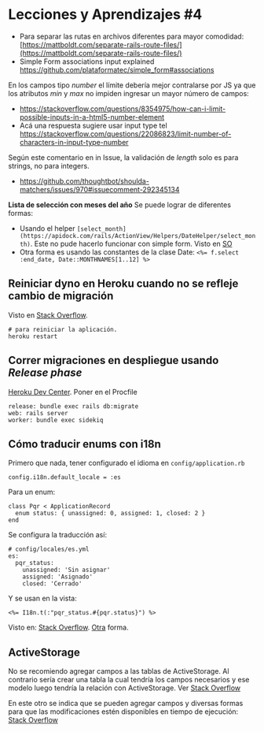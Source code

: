 # Lecciones y Aprendizajes #4

- Para separar las rutas en archivos diferentes para mayor comodidad: [https://mattboldt.com/separate-rails-route-files/](https://mattboldt.com/separate-rails-route-files/)
- Simple Form associations input explained https://github.com/plataformatec/simple_form#associations

En los campos tipo *number* el límite debería mejor contralarse por JS ya que los atributos *min* y *max* no impiden ingresar un mayor número de campos:

- https://stackoverflow.com/questions/8354975/how-can-i-limit-possible-inputs-in-a-html5-number-element
- Acá una respuesta sugiere usar input type tel https://stackoverflow.com/questions/22086823/limit-number-of-characters-in-input-type-number

Según este comentario en in Issue, la validación de *length* solo es para strings, no para integers.

- https://github.com/thoughtbot/shoulda-matchers/issues/970#issuecomment-292345134

**Lista de selección con meses del año**
Se puede lograr de diferentes formas:

- Usando el helper `[select_month](https://apidock.com/rails/ActionView/Helpers/DateHelper/select_month)`. Este no pude hacerlo funcionar con simple form. Visto en [SO](https://stackoverflow.com/questions/13001904/rails-drop-down-select-month-year)
- Otra forma es usando las constantes de la clase Date: `<%= f.select :end_date, Date::MONTHNAMES[1..12] %>`


## Reiniciar dyno en Heroku cuando no se refleje cambio de migración

Visto en [Stack Overflow](https://stackoverflow.com/questions/11579227/heroku-undefined-method-name-for-user).

    # para reiniciar la aplicación.
    heroku restart


## Correr migraciones en despliegue usando *Release phase*

[Heroku Dev Center](https://devcenter.heroku.com/articles/release-phase).
Poner en el Procfile

    release: bundle exec rails db:migrate
    web: rails server
    worker: bundle exec sidekiq


## Cómo traducir enums con i18n

Primero que nada, tener configurado el idioma en `config/application.rb`

    config.i18n.default_locale = :es

Para un enum:

    class Pqr < ApplicationRecord
      enum status: { unassigned: 0, assigned: 1, closed: 2 }
    end

Se configura la traducción así:

    # config/locales/es.yml
    es:
      pqr_status:
        unassigned: 'Sin asignar'
        assigned: 'Asignado'
        closed: 'Cerrado'
    

Y se usan en la vista:

    <%= I18n.t(:"pqr_status.#{pqr.status}") %>

Visto en: [Stack Overflow](https://stackoverflow.com/questions/22827270/how-to-use-i18n-with-rails-4-enums). [Otra](https://stackoverflow.com/questions/43116134/rails-i18n-how-to-translate-enum-of-a-model) forma.


## ActiveStorage

No se recomiendo agregar campos a las tablas de ActiveStorage. Al contrario sería crear una tabla la cual tendría los campos necesarios y ese modelo luego tendría la relación con ActiveStorage.
Ver [Stack Overflow](https://stackoverflow.com/questions/49510195/rails-5-2-active-storage-add-custom-attributes)

En este otro se indica que se pueden agregar campos y diversas formas para que las modificaciones estén disponibles en tiempo de ejecución: [Stack Overflow](https://stackoverflow.com/questions/50770660/extending-activestorageattachment-adding-custom-fields)

